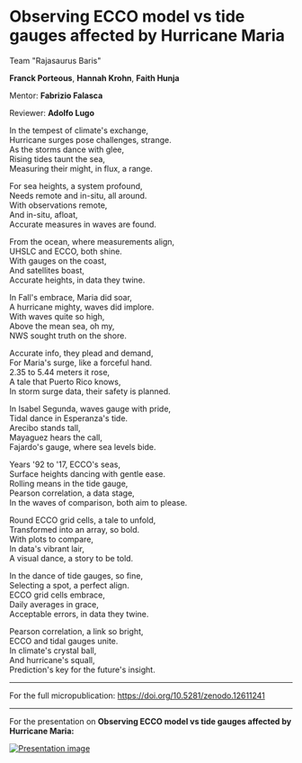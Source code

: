 # Observing ECCO model vs tide gauges affected by Hurricane Maria

Team "Rajasaurus Baris"

**Franck Porteous**, **Hannah Krohn**, **Faith Hunja**

Mentor: **Fabrizio Falasca**

Reviewer: **Adolfo Lugo**

In the tempest of climate's exchange,<br>
Hurricane surges pose challenges, strange.<br>
As the storms dance with glee,<br>
Rising tides taunt the sea,<br>
Measuring their might, in flux, a range.<br>

For sea heights, a system profound,<br>
Needs remote and in-situ, all around.<br>
With observations remote,<br>
And in-situ, afloat,<br>
Accurate measures in waves are found.<br>

From the ocean, where measurements align,<br>
UHSLC and ECCO, both shine.<br>
With gauges on the coast,<br>
And satellites boast,<br>
Accurate heights, in data they twine.<br>

In Fall's embrace, Maria did soar,<br>
A hurricane mighty, waves did implore.<br>
With waves quite so high,<br>
Above the mean sea, oh my,<br>
NWS sought truth on the shore.<br>

Accurate info, they plead and demand,<br>
For Maria's surge, like a forceful hand.<br>
2.35 to 5.44 meters it rose,<br>
A tale that Puerto Rico knows,<br>
In storm surge data, their safety is planned.<br>

In Isabel Segunda, waves gauge with pride,<br>
Tidal dance in Esperanza's tide.<br>
Arecibo stands tall,<br>
Mayaguez hears the call,<br>
Fajardo's gauge, where sea levels bide.<br>

Years '92 to '17, ECCO's seas,<br>
Surface heights dancing with gentle ease.<br>
Rolling means in the tide gauge,<br>
Pearson correlation, a data stage,<br>
In the waves of comparison, both aim to please.<br>

Round ECCO grid cells, a tale to unfold,<br>
Transformed into an array, so bold.<br>
With plots to compare,<br>
In data's vibrant lair,<br>
A visual dance, a story to be told.<br>

In the dance of tide gauges, so fine,<br>
Selecting a spot, a perfect align.<br>
ECCO grid cells embrace,<br>
Daily averages in grace,<br>
Acceptable errors, in data they twine.<br>

Pearson correlation, a link so bright,<br>
ECCO and tidal gauges unite.<br>
In climate's crystal ball,<br>
And hurricane's squall,<br>
Prediction's key for the future's insight.<br>

---
For the full micropublication:
https://doi.org/10.5281/zenodo.12611241
___
For the presentation on **Observing ECCO model vs tide gauges affected by Hurricane Maria:**

[![Presentation image](https://img.youtube.com/vi/_mT-hI692f8/0.jpg)](https://www.youtube.com/watch?v=_mT-hI692f8)


